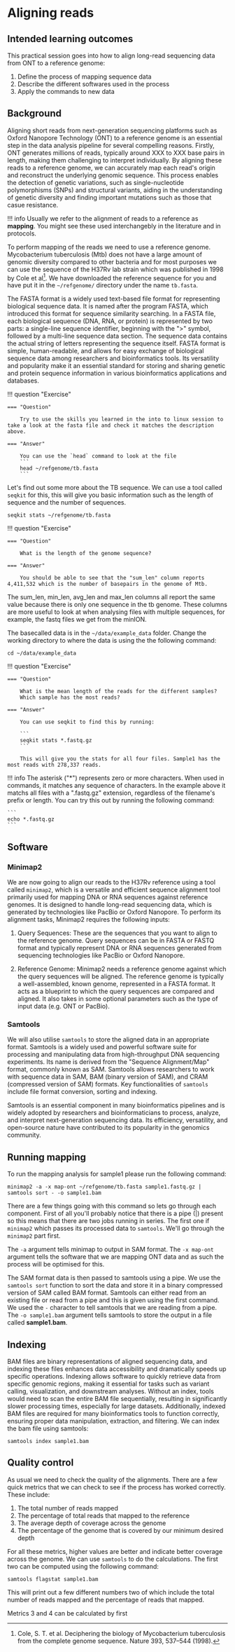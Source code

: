 # Aligning reads

## Intended learning outcomes

This practical session goes into how to align long-read sequencing data from ONT to a reference genome:

1. Define the process of mapping sequence data
2. Describe the different softwares used in the process
3. Apply the commands to new data

## Background

Aligning short reads from next-generation sequencing platforms such as Oxford Nanopore Technology (ONT) to a reference genome is an essential step in the data analysis pipeline for several compelling reasons. Firstly, ONT generates millions of reads, typically around XXX to XXX base pairs in length, making them challenging to interpret individually. By aligning these reads to a reference genome, we can accurately map each read's origin and reconstruct the underlying genomic sequence. This process enables the detection of genetic variations, such as single-nucleotide polymorphisms (SNPs) and structural variants, aiding in the understanding of genetic diversity and finding important mutations such as those that casue resistance.

!!! info
    Usually we refer to the alignment of reads to a reference as **mapping**. You might see these used interchangebly in the literature and in protocols.

To perform mapping of the reads we need to use a reference genome. Mycobacterium tuberculosis (Mtb) does not have a large amount of genomic diversity compared to other bacteria and for most purposes we can use the sequence of the H37Rv lab strain which was published in 1998 by Cole et al[^1]. We have downloaded the reference sequence for you and have put it in the `~/refgenome/` directory under the name `tb.fasta`.

The FASTA format is a widely used text-based file format for representing biological sequence data. It is named after the program FASTA, which introduced this format for sequence similarity searching. In a FASTA file, each biological sequence (DNA, RNA, or protein) is represented by two parts: a single-line sequence identifier, beginning with the ">" symbol, followed by a multi-line sequence data section. The sequence data contains the actual string of letters representing the sequence itself. FASTA format is simple, human-readable, and allows for easy exchange of biological sequence data among researchers and bioinformatics tools. Its versatility and popularity make it an essential standard for storing and sharing genetic and protein sequence information in various bioinformatics applications and databases.

!!! question "Exercise"
    
    === "Question"

        Try to use the skills you learned in the into to linux session to take a look at the fasta file and check it matches the description above.

    === "Answer"

        You can use the `head` command to look at the file
        ```
        head ~/refgenome/tb.fasta
        ```

Let's find out some more about the TB sequence. We can use a tool called `seqkit` for this, this will give you basic information such as the length of sequence and the number of sequences.

```
seqkit stats ~/refgenome/tb.fasta
```

!!! question "Exercise"
    
    === "Question"

        What is the length of the genome sequence?

    === "Answer"

        You should be able to see that the "sum_len" column reports 4,411,532 which is the number of basepairs in the genome of Mtb.

The sum_len, min_len, avg_len and max_len columns all report the same value because there is only one sequence in the tb genome. These columns are more useful to look at when analysing files with multiple sequences, for example, the fastq files we get from the minION.

The basecalled data is in the `~/data/example_data` folder. Change the working directory to where the data is using the the following command:

```
cd ~/data/example_data
```

!!! question "Exercise"
    
    === "Question"

        What is the mean length of the reads for the different samples?
        Which sample has the most reads?

    === "Answer"

        You can use seqkit to find this by running:
        
        ```
        seqkit stats *.fastq.gz
        ```

        This will give you the stats for all four files. Sample1 has the most reads with 278,337 reads.

        
!!! info
    The asterisk ("*") represents zero or more characters. When used in commands, it matches any sequence of characters. In the example above it matchs all files with a ".fastq.gz" extension, regardless of the filename's prefix or length. You can try this out by running the following command:

    ```
    echo *.fastq.gz
    ```

## Software

### Minimap2

We are now going to align our reads to the H37Rv reference using a tool called `minimap2`, which is a versatile and efficient sequence alignment tool primarily used for mapping DNA or RNA sequences against reference genomes. It is designed to handle long-read sequencing data, which is generated by technologies like PacBio or Oxford Nanopore. To perform its alignment tasks, Minimap2 requires the following inputs:

1. Query Sequences: These are the sequences that you want to align to the reference genome. Query sequences can be in FASTA or FASTQ format and typically represent DNA or RNA sequences generated from sequencing technologies like PacBio or Oxford Nanopore.

2. Reference Genome: Minimap2 needs a reference genome against which the query sequences will be aligned. The reference genome is typically a well-assembled, known genome, represented in a FASTA format. It acts as a blueprint to which the query sequences are compared and aligned. It also takes in some optional parameters such as the type of input data (e.g. ONT or PacBio). 

### Samtools

We will also utilise `samtools` to store the aligned data in an appropriate format. Samtools is a widely used and powerful software suite for processing and manipulating data from high-throughput DNA sequencing experiments. Its name is derived from the "Sequence Alignment/Map" format, commonly known as SAM. Samtools allows researchers to work with sequence data in SAM, BAM (binary version of SAM), and CRAM (compressed version of SAM) formats. Key functionalities of `samtools` include file format conversion, sorting and indexing. 

Samtools is an essential component in many bioinformatics pipelines and is widely adopted by researchers and bioinformaticians to process, analyze, and interpret next-generation sequencing data. Its efficiency, versatility, and open-source nature have contributed to its popularity in the genomics community. 


## Running mapping

To run the mapping analysis for sample1 please run the following command:

```
minimap2 -a -x map-ont ~/refgenome/tb.fasta sample1.fastq.gz | samtools sort - -o sample1.bam
```

There are a few things going with this command so lets go through each component. First of all you'll probably notice that there is a pipe (|) present so this means that there are two jobs running in series. The first one if `minimap2` which passes its processed data to `samtools`. We'll go through the `minimap2` part first. 

The `-a` argument tells minimap to output in SAM format. The `-x map-ont` argument tells the software that we are mapping ONT data and as such the process will be optimised for this. 

The SAM format data is then passed to samtools using a pipe. We use the `samtools sort` function to sort the data and store it in a binary compressed version of SAM called BAM format. Samtools can either read from an existing file or read from a pipe and this is given using the first command. We used the `-` character to tell samtools that we are reading from a pipe. The `-o sample1.bam` argument tells samtools to store the output in a file called **sample1.bam**. 

## Indexing

BAM files are binary representations of aligned sequencing data, and indexing these files enhances data accessibility and dramatically speeds up specific operations. Indexing allows software to quickly retrieve data from specific genomic regions, making it essential for tasks such as variant calling, visualization, and downstream analyses. Without an index, tools would need to scan the entire BAM file sequentially, resulting in significantly slower processing times, especially for large datasets. Additionally, indexed BAM files are required for many bioinformatics tools to function correctly, ensuring proper data manipulation, extraction, and filtering. We can index the bam file using samtools:

```
samtools index sample1.bam
```

## Quality control

As usual we need to check the quality of the alignments. There are a few quick metrics that we can check to see if the process has worked correctly. These include:

1. The total number of reads mapped
2. The percentage of total reads that mapped to the reference
3. The average depth of coverage across the genome
4. The percentage of the genome that is covered by our minimum desired depth

For all these metrics, higher values are better and indicate better coverage across the genome. We can use `samtools` to do the calculations. The first two can be computed using the following command:

```
samtools flagstat sample1.bam
```

This will print out a few different numbers two of which include the total number of reads mapped and the percentage of reads that mapped. 

Metrics 3 and 4 can be calculated by first 

[^1]: Cole, S. T. et al. Deciphering the biology of Mycobacterium tuberculosis from the complete genome sequence. Nature 393, 537–544 (1998).

